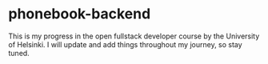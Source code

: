 # phonebook-backend

This is my progress in the open fullstack developer course by the University of Helsinki. I will update and add things throughout my journey, so stay tuned.